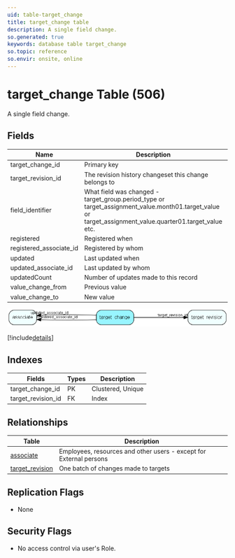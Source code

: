 ```yaml
---
uid: table-target_change
title: target_change table
description: A single field change.
so.generated: true
keywords: database table target_change
so.topic: reference
so.envir: onsite, online
---
```


# target\_change Table (506)

A single field change.

## Fields

| Name | Description | Type | Null |
|------|-------------|------|:----:|
|target\_change\_id|Primary key|PK| |
|target\_revision\_id|The revision history changeset this change belongs to|FK [target_revision](target-revision.md)|&#x25CF;|
|field\_identifier|What field was changed - target_group.period_type or target_assignment_value.month01.target_value or target_assignment_value.quarter01.target_value etc.|String(255)|&#x25CF;|
|registered|Registered when|UtcDateTime| |
|registered\_associate\_id|Registered by whom|FK [associate](associate.md)| |
|updated|Last updated when|UtcDateTime| |
|updated\_associate\_id|Last updated by whom|FK [associate](associate.md)| |
|updatedCount|Number of updates made to this record|UShort| |
|value\_change\_from|Previous value|Double|&#x25CF;|
|value\_change\_to|New value|Double|&#x25CF;|


![target_change table relationship diagram](./media/target_change.png)

[!include[details](./includes/target-change.md)]

## Indexes

| Fields | Types | Description |
|--------|-------|-------------|
|target\_change\_id |PK |Clustered, Unique |
|target\_revision\_id |FK |Index |

## Relationships

| Table|  Description |
|------|-------------|
|[associate](associate.md)  |Employees, resources and other users - except for External persons |
|[target\_revision](target-revision.md)  |One batch of changes made to targets |


## Replication Flags

* None

## Security Flags

* No access control via user's Role.

